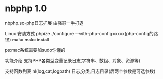 nbphp 1.0=====nbphp.so-php日志扩展由强哥一手打造Linux 安装方式phpize./configure --with-php-config=xxxx(php-config的路径)makemake installps:mac系统需要加sudo你懂的功能介绍支持PHP各类型变量记录日志(字符串、数组、对象、资源等)支持函数列表nl(log,cat,logpath) 日志,分类,日志目录(后两个参数是可选参数)
